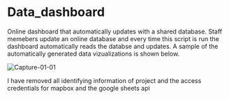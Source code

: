 # Data_dashboard

Online dashboard that automatically updates with a shared database. Staff memebers update an online database and every time this script is run the dashboard automatically reads the databse and updates. A sample of the automatically generated data vizualizations is shown below.


![Capture-01-01](https://user-images.githubusercontent.com/57613411/142982125-c7b018fe-cc5a-4c5c-9520-5ab28ea69caf.JPG)



I have removed all identifying information of project and the access credentials for mapbox and the google sheets api
